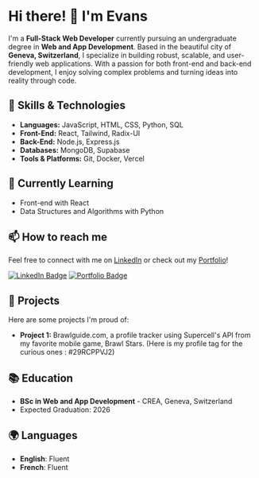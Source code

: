 # Hi there! 👋 I'm Evans

I'm a **Full-Stack Web Developer** currently pursuing an undergraduate degree in **Web and App Development**. Based in the beautiful city of **Geneva, Switzerland**, I specialize in building robust, scalable, and user-friendly web applications. With a passion for both front-end and back-end development, I enjoy solving complex problems and turning ideas into reality through code.

## 💼 Skills & Technologies
- **Languages:** JavaScript, HTML, CSS, Python, SQL
- **Front-End:** React, Tailwind, Radix-UI
- **Back-End:** Node.js, Express.js
- **Databases:** MongoDB, Supabase
- **Tools & Platforms:** Git, Docker, Vercel

## 🌱 Currently Learning
- Front-end with React
- Data Structures and Algorithms with Python

## 📫 How to reach me
Feel free to connect with me on [LinkedIn](https://www.linkedin.com/in/evans-liaudet/) or check out my [Portfolio](https://evans-liaudet.ch/)!

[![LinkedIn Badge](https://img.shields.io/badge/LinkedIn-Connect-blue?style=flat&logo=linkedin)](https://www.linkedin.com/in/evans-liaudet/)
[![Portfolio Badge](https://img.shields.io/badge/Portfolio-Visit-yellow?style=flat&logo=internet-explorer)](https://evans-liaudet.ch/)

## 🚀 Projects
Here are some projects I'm proud of:
- **Project 1:** Brawlguide.com, a profile tracker using Supercell's API from my favorite mobile game, Brawl Stars. (Here is my profile tag for the curious ones : #29RCPPVJ2)

## 📚 Education
- **BSc in Web and App Development** - CREA, Geneva, Switzerland
- Expected Graduation: 2026

## 🌍 Languages
- **English**: Fluent
- **French**: Fluent
